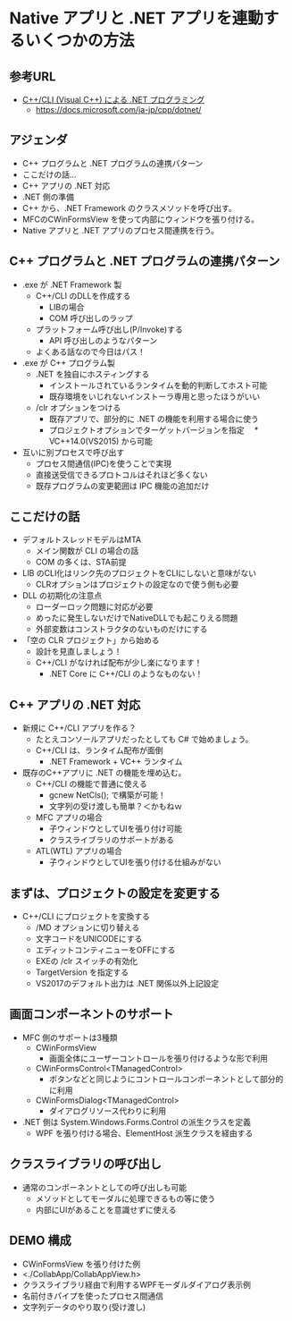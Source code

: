 # Native アプリと .NET アプリを連動するいくつかの方法

## 参考URL

* [C++/CLI (Visual C++) による .NET プログラミング](https://docs.microsoft.com/ja-jp/cpp/dotnet/dotnet-programming-with-cpp-cli-visual-cpp?view=vs-2017)
  * <https://docs.microsoft.com/ja-jp/cpp/dotnet/>

## アジェンダ

* C++ プログラムと .NET プログラムの連携パターン
* ここだけの話...
* C++ アプリの .NET 対応
* .NET 側の準備
* C++ から、.NET Framework のクラスメソッドを呼び出す。
* MFCのCWinFormsView を使って内部にウィンドウを張り付ける。
* Native アプリと .NET アプリのプロセス間連携を行う。

## C++ プログラムと .NET プログラムの連携パターン

* .exe が .NET Framework 製
  * C++/CLI のDLLを作成する
    * LIBの場合
    * COM 呼び出しのラップ
  * プラットフォーム呼び出し(P/Invoke)する
    * API 呼び出しのようなパターン
  * よくある話なので今日はパス！
* .exe が C++ プログラム製
  * .NET を独自にホスティングする
    * インストールされているランタイムを動的判断してホスト可能
    * 既存環境をいじれないインストーラ専用と思ったほうがいい
  * /clr オプションをつける
    * 既存アプリで、部分的に .NET の機能を利用する場合に使う
    * プロジェクトオプションでターゲットバージョンを指定
    　* VC++14.0(VS2015) から可能
* 互いに別プロセスで呼び出す
  * プロセス間通信(IPC)を使うことで実現
  * 直接送受信できるプロトコルはそれほど多くない
  * 既存プログラムの変更範囲は IPC 機能の追加だけ

## ここだけの話

* デフォルトスレッドモデルはMTA
  * メイン関数が CLI の場合の話
  * COM の多くは、STA前提
* LIB のCLI化はリンク先のプロジェクトをCLIにしないと意味がない
  * CLRオプションはプロジェクトの設定なので使う側も必要
* DLL の初期化の注意点
  * ローダーロック問題に対応が必要
  * めったに発生しないだけでNativeDLLでも起こりえる問題
  * 外部変数はコンストラクタのないものだけにする
* 「空の CLR プロジェクト」から始める
  * 設計を見直しましょう！
  * C++/CLI がなければ配布が少し楽になります！
    * .NET Core に C++/CLI のようなものない！

## C++ アプリの .NET 対応

* 新規に C++/CLI アプリを作る？
  * たとえコンソールアプリだったとしても C# で始めましょう。
  * C++/CLI は、ランタイム配布が面倒
    * .NET Framework + VC++ ランタイム
* 既存のC++アプリに .NET の機能を埋め込む。
  * C++/CLI の機能で普通に使える
    * gcnew NetCls(); で構築が可能！
    * 文字列の受け渡しも簡単？＜かもねｗ
  * MFC アプリの場合
    * 子ウィンドウとしてUIを張り付け可能
    * クラスライブラリのサポートがある
  * ATL(WTL) アプリの場合
    * 子ウィンドウとしてUIを張り付ける仕組みがない

## まずは、プロジェクトの設定を変更する

* C++/CLI にプロジェクトを変換する
  * /MD オプションに切り替える
  * 文字コードをUNICODEにする
  * エディットコンティニューをOFFにする
  * EXEの /clr スイッチの有効化
  * TargetVersion を指定する
  * VS2017のデフォルト出力は .NET 関係以外上記設定

## 画面コンポーネントのサポート

* MFC 側のサポートは3種類
  * CWinFormsView
    * 画面全体にユーザーコントロールを張り付けるような形で利用
  * CWinFormsControl\<TManagedControl>
    * ボタンなどと同じようにコントロールコンポーネントとして部分的に利用
  * CWinFormsDialog\<TManagedControl>
    * ダイアログリソース代わりに利用
* .NET 側は System.Windows.Forms.Control の派生クラスを定義
  * WPF を張り付ける場合、ElementHost 派生クラスを経由する

## クラスライブラリの呼び出し

* 通常のコンポーネントとしての呼び出しも可能
  * メソッドとしてモーダルに処理できるもの等に使う
  * 内部にUIがあることを意識せずに使える

## DEMO 構成

* CWinFormsView を張り付けた例
* <./CollabApp/CollabAppView.h>
* クラスライブラリ経由で利用するWPFモーダルダイアログ表示例
* 名前付きパイプを使ったプロセス間通信
* 文字列データのやり取り(受け渡し)

